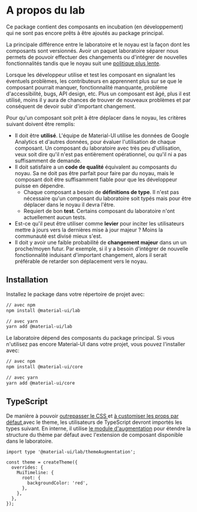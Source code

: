 # A propos du lab

<p class="description">Ce package contient des composants en incubation (en développement) qui ne sont pas encore prêts à être ajoutés au package principal.</p>

La principale différence entre le laboratoire et le noyau est la façon dont les composants sont versionnés. Avoir un paquet laboratoire séparer nous permets de pouvoir effectuer des changements ou d'intégrer de nouvelles fonctionnalités tandis que le noyau suit une [politique plus lente](https://material-ui.com/versions/#release-frequency).

Lorsque les développeur utilise et test les composant en signalant les éventuels problèmes, les contributeurs en apprennent plus sur se que le composant pourrait manquer, fonctionnalité manquante, problème d'accessibilité, bugs, API design, etc. Plus un composant est âgé, plus il est utilisé, moins il y aura de chances de trouver de nouveaux problèmes et par conséquent de devoir subir d'important changement.

Pour qu'un composant soit prêt à être déplacer dans le noyau, les critères suivant doivent être remplis:

* Il doit être **utilisé**. L'équipe de Material-UI utilise les données de Google Analytics et d'autres données, pour évaluer l'utilisation de chaque composant. Un composant du laboratoire avec très peu d'utilisation, veux soit dire qu'il n'est pas entièrement opérationnel, ou qu'il ni a pas suffisamment de demande.
* Il doit satisfaire a un **code de qualité** équivalent au composants du noyau. Sa ne doit pas être parfait pour faire par du noyau, mais le composant doit être suffisamment fiable pour que les développeur puisse en dépendre. 
    * Chaque composant a besoin de **définitions de type**. Il n'est pas nécessaire qu'un composant du laboratoire soit typés mais pour être déplacer dans le noyau il devra l'être.
    * Requiert de bon **test**. Certains composant du laboratoire n'ont actuellement aucun tests.
* Est-ce qu'il peut être utiliser comme **levier** pour inciter les utilisateurs mettre à jours vers la dernières mise à jour majeur ? Moins la communauté est divisé mieux s'est.
* Il doit y avoir une faible probabilité de **changement majeur** dans un un proche/moyen futur. Par exemple, si il y a besoin d'intégrer de nouvelle fonctionnalité induisant d'important changement, alors il serait préférable de retarder son déplacement vers le noyau.

## Installation

Installez le package dans votre répertoire de projet avec:

```sh
// avec npm
npm install @material-ui/lab

// avec yarn
yarn add @material-ui/lab
```

Le laboratoire dépend des composants du package principal. Si vous n'utilisez pas encore Material-UI dans votre projet, vous pouvez l'installer avec:

```sh
// avec npm
npm install @material-ui/core

// avec yarn
yarn add @material-ui/core
```

## TypeScript

De manière à pouvoir [ outrepasser le CSS ](/customization/globals/#css) et [ à customiser les props par défaut ](/customization/globals/#default-props) avec le theme, les utilisateurs de TypeScript devront importés les types suivant. En interne, il utilise [le module d'augmentation](/guides/typescript/#customization-of-theme) pour étendre la structure du thème par défaut avec l'extension de composant disponible dans le laboratoire.

```tsx
import type '@material-ui/lab/themeAugmentation';

const theme = createTheme({
  overrides: {
    MuiTimeline: {
      root: {
        backgroundColor: 'red',
      },
    },
  },
});
```